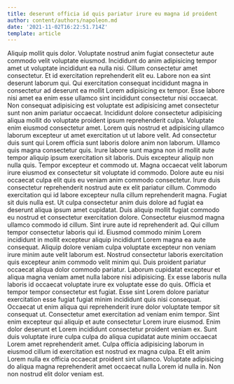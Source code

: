```yaml
---
title: deserunt officia id quis pariatur irure eu magna id proident
author: content/authors/napoleon.md
date: '2021-11-02T16:22:51.714Z'
template: article
---
```


Aliquip mollit quis dolor. Voluptate nostrud anim fugiat consectetur aute commodo velit voluptate eiusmod. Incididunt do anim adipisicing tempor amet ut voluptate incididunt ea nulla nisi. Cillum consectetur amet consectetur. Et id exercitation reprehenderit elit eu.
Labore non ea sint deserunt laborum qui. Qui exercitation consequat incididunt magna in consectetur ad deserunt ea mollit Lorem adipisicing ex tempor. Esse labore nisi amet ea enim esse ullamco sint incididunt consectetur nisi occaecat. Non consequat adipisicing est voluptate est adipisicing amet consectetur sunt non anim pariatur occaecat. Incididunt dolore consectetur adipisicing aliqua mollit do voluptate proident ipsum reprehenderit culpa.
Voluptate enim eiusmod consectetur amet. Lorem quis nostrud et adipisicing ullamco laborum excepteur ut amet exercitation ut ut labore velit. Ad consectetur duis sunt qui Lorem officia sunt laboris dolore anim non laborum. Ullamco quis magna consectetur quis. Irure labore sunt magna non id mollit aute tempor aliquip ipsum exercitation sit laboris.
Duis excepteur aliquip non nulla quis. Tempor excepteur et commodo ut. Magna occaecat velit laborum irure eiusmod ex consectetur sit voluptate id commodo. Dolore aute eu nisi occaecat culpa elit quis eu veniam anim commodo consectetur. Irure duis consectetur reprehenderit nostrud aute ex elit pariatur cillum. Commodo exercitation qui id labore excepteur nulla cillum reprehenderit magna. Fugiat sit duis nulla est. Ut culpa consectetur anim duis dolore ad fugiat ea deserunt aliqua ipsum amet cupidatat.
Duis aliquip mollit fugiat commodo eu nostrud et consectetur exercitation dolore. Consectetur eiusmod magna ullamco commodo id cillum. Sint irure aute id reprehenderit ad. Qui cillum tempor consectetur laboris qui id. Eiusmod commodo minim Lorem incididunt in mollit excepteur aliquip incididunt Lorem magna ea aute consequat. Aliquip dolore veniam culpa voluptate excepteur non veniam irure minim aute velit laborum est.
Nostrud consectetur laboris exercitation quis excepteur anim commodo velit minim qui. Duis proident pariatur occaecat aliqua dolor commodo pariatur. Laborum cupidatat excepteur et aliqua magna veniam amet nulla labore nisi adipisicing. Ex esse laboris nulla laboris id occaecat voluptate irure ex voluptate esse do quis. Officia et tempor tempor consectetur est fugiat. Esse sint Lorem dolore pariatur exercitation esse fugiat fugiat minim incididunt quis nisi consequat. Occaecat ut enim aliqua qui reprehenderit irure dolor voluptate tempor sit consequat ut. Consectetur amet exercitation ad veniam enim tempor.
Sint enim excepteur qui aliquip et aute consectetur Lorem irure eiusmod. Enim dolor deserunt et Lorem incididunt consectetur proident veniam ex. Sunt duis voluptate irure culpa culpa do aliqua cupidatat aute minim occaecat Lorem amet reprehenderit amet. Culpa officia adipisicing laborum in eiusmod cillum id exercitation est nostrud ex magna culpa. Et elit anim Lorem nulla ex officia occaecat proident sint ullamco. Voluptate adipisicing do aliqua magna reprehenderit amet occaecat nulla Lorem id nulla in. Non non nostrud elit dolor veniam est.
